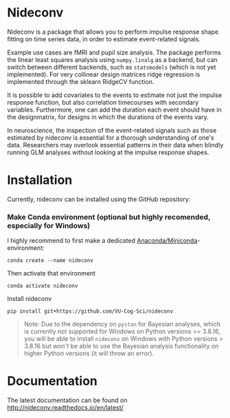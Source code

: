 # Nideconv
Nideconv is a package that allows you to perform impulse response shape fitting on time series data, in order to estimate event-related signals.

Example use cases are fMRI and pupil size analysis.
The package performs the linear least squares analysis using `numpy.linalg` as a backend, but can switch between different backends, such as `statsmodels` (which is not yet implemented).
For very collinear design matrices ridge regression is implemented through the sklearn RidgeCV function.

It is possible to add covariates to the events to estimate not just the impulse response function, but also correlation timecourses with secondary variables. Furthermore, one can add the duration each event should have in the designmatrix, for designs in which the durations of the events vary.

In neuroscience, the inspection of the event-related signals such as those estimated by nideconv is essential for a thorough understanding of one's data.
Researchers may overlook essential patterns in their data when blindly running GLM analyses without looking at the impulse response shapes.

# Installation
Currently, nideconv can be installed using the GitHub repository:

### Make Conda environment (optional but highly recomended, especially for Windows)
I highly recommend to first make a dedicated [Anaconda/Miniconda](https://docs.conda.io/en/latest/miniconda.html)-environment:

`conda create --name nideconv`

Then activate that environment

`conda activate nideconv`

Install nideconv

`pip install git+https://github.com/VU-Cog-Sci/nideconv`

> Note: Due to the dependency on `pystan` for Bayesian analyses, which is currently not supported for Windows on Python versions >= 3.8.16, you will be able to install `nideconv` on Windows with Python versions > 3.8.16 but *won't* be able to use the Bayesian analysis functionality on higher Python versions (it will throw an error).

# Documentation

The latest documentation can be found on http://nideconv.readthedocs.io/en/latest/
